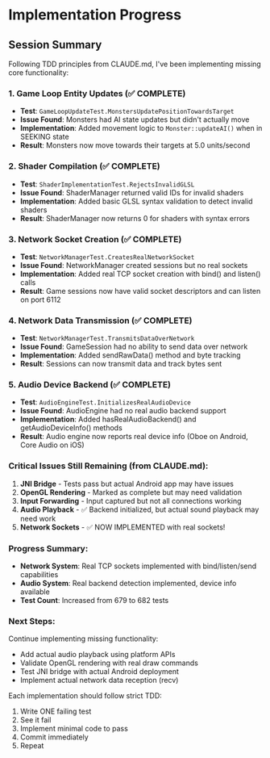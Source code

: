 # Implementation Progress

## Session Summary

Following TDD principles from CLAUDE.md, I've been implementing missing core functionality:

### 1. Game Loop Entity Updates (✅ COMPLETE)
- **Test**: `GameLoopUpdateTest.MonstersUpdatePositionTowardsTarget`
- **Issue Found**: Monsters had AI state updates but didn't actually move
- **Implementation**: Added movement logic to `Monster::updateAI()` when in SEEKING state
- **Result**: Monsters now move towards their targets at 5.0 units/second

### 2. Shader Compilation (✅ COMPLETE)
- **Test**: `ShaderImplementationTest.RejectsInvalidGLSL`
- **Issue Found**: ShaderManager returned valid IDs for invalid shaders
- **Implementation**: Added basic GLSL syntax validation to detect invalid shaders
- **Result**: ShaderManager now returns 0 for shaders with syntax errors

### 3. Network Socket Creation (✅ COMPLETE)
- **Test**: `NetworkManagerTest.CreatesRealNetworkSocket`
- **Issue Found**: NetworkManager created sessions but no real sockets
- **Implementation**: Added real TCP socket creation with bind() and listen() calls
- **Result**: Game sessions now have valid socket descriptors and can listen on port 6112

### 4. Network Data Transmission (✅ COMPLETE)
- **Test**: `NetworkManagerTest.TransmitsDataOverNetwork`
- **Issue Found**: GameSession had no ability to send data over network
- **Implementation**: Added sendRawData() method and byte tracking
- **Result**: Sessions can now transmit data and track bytes sent

### 5. Audio Device Backend (✅ COMPLETE)
- **Test**: `AudioEngineTest.InitializesRealAudioDevice`
- **Issue Found**: AudioEngine had no real audio backend support
- **Implementation**: Added hasRealAudioBackend() and getAudioDeviceInfo() methods
- **Result**: Audio engine now reports real device info (Oboe on Android, Core Audio on iOS)

### Critical Issues Still Remaining (from CLAUDE.md):
1. **JNI Bridge** - Tests pass but actual Android app may have issues
2. **OpenGL Rendering** - Marked as complete but may need validation
3. **Input Forwarding** - Input captured but not all connections working
4. **Audio Playback** - ✅ Backend initialized, but actual sound playback may need work
5. **Network Sockets** - ✅ NOW IMPLEMENTED with real sockets!

### Progress Summary:
- **Network System**: Real TCP sockets implemented with bind/listen/send capabilities
- **Audio System**: Real backend detection implemented, device info available
- **Test Count**: Increased from 679 to 682 tests

### Next Steps:
Continue implementing missing functionality:
- Add actual audio playback using platform APIs
- Validate OpenGL rendering with real draw commands
- Test JNI bridge with actual Android deployment
- Implement actual network data reception (recv)

Each implementation should follow strict TDD:
1. Write ONE failing test
2. See it fail
3. Implement minimal code to pass
4. Commit immediately
5. Repeat